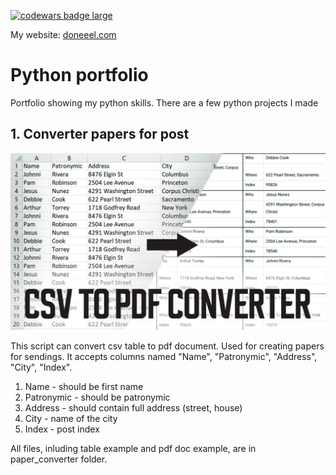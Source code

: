 <a href="https://www.codewars.com/users/Doneeel"><img src="https://www.codewars.com/users/Doneeel/badges/large" alt="codewars badge large" /></a>

My website: <a href='https://doneeel.com'>doneeel.com</a>

# Python portfolio

Portfolio showing my python skills. There are a few python projects I made

## 1. Converter papers for post

<img src="paper_converter/cover.jpg" alt="paper converter cover"/>

This script can convert csv table to pdf document. Used for creating papers for sendings.
It accepts columns named "Name", "Patronymic", "Address", "City", "Index".

1. Name - should be first name
2. Patronymic - should be patronymic
3. Address - should contain full address (street, house)
4. City - name of the city
5. Index - post index

All files, inluding table example and pdf doc example, are in paper_converter folder.
